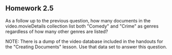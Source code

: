 ## Homework 2.5

As a follow up to the previous question, how many documents in the video.movieDetails collection list both "Comedy" and "Crime" as genres regardless of how many other genres are listed?

NOTE: There is a dump of the video database included in the handouts for the "Creating Documents" lesson. Use that data set to answer this question.
